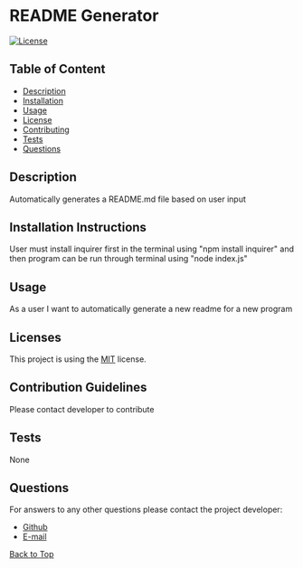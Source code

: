# README Generator
  [![License](https://img.shields.io/badge/License-MIT-brightgreen.svg)](https://opensource.org/licenses/MIT)
  ## Table of Content

  * [Description](#description)
  * [Installation](#installation-instructions)
  * [Usage](#usage)
  * [License](#licenses)
  * [Contributing](#contribution-guidelines)
  * [Tests](#tests)
  * [Questions](#questions)


  ## Description

  Automatically generates a README.md file based on user input

  ## Installation Instructions

  User must install inquirer first in the terminal using "npm install inquirer" and then program can be run through terminal using "node index.js"
  
  ## Usage

  As a user I want to automatically generate a new readme for a new program

  ## Licenses

  This project is using the [MIT](https://opensource.org/licenses/MIT) license.

  ## Contribution Guidelines

  Please contact developer to contribute

  ## Tests

  None
  
  ## Questions
  
  For answers to any other questions please contact the project developer:
  * [Github](https://github.com/chopsushi206)
  * [E-mail](mailto:lihua.anderson@gmail.com)


  [Back to Top](#TOP)
